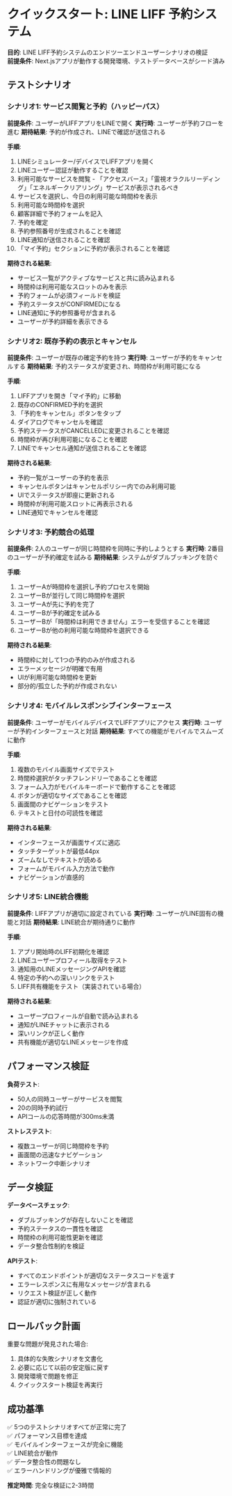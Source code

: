 # クイックスタート: LINE LIFF 予約システム

**目的**: LINE LIFF予約システムのエンドツーエンドユーザーシナリオの検証  
**前提条件**: Next.jsアプリが動作する開発環境、テストデータベースがシード済み

## テストシナリオ

### シナリオ1: サービス閲覧と予約（ハッピーパス）

**前提条件**: ユーザーがLIFFアプリをLINEで開く
**実行時**: ユーザーが予約フローを進む
**期待結果**: 予約が作成され、LINEで確認が送信される

**手順**:
1. LINEシミュレーター/デバイスでLIFFアプリを開く
2. LINEユーザー認証が動作することを確認
3. 利用可能なサービスを閲覧 - 「アクセスバース」「霊視オラクルリーディング」「エネルギークリアリング」サービスが表示されるべき
4. サービスを選択し、今日の利用可能な時間枠を表示
5. 利用可能な時間枠を選択
6. 顧客詳細で予約フォームを記入
7. 予約を確定
8. 予約参照番号が生成されることを確認
9. LINE通知が送信されることを確認
10. 「マイ予約」セクションに予約が表示されることを確認

**期待される結果**:
- サービス一覧がアクティブなサービスと共に読み込まれる
- 時間枠は利用可能なスロットのみを表示
- 予約フォームが必須フィールドを検証
- 予約ステータスがCONFIRMEDになる
- LINE通知に予約参照番号が含まれる
- ユーザーが予約詳細を表示できる

### シナリオ2: 既存予約の表示とキャンセル

**前提条件**: ユーザーが既存の確定予約を持つ
**実行時**: ユーザーが予約をキャンセルする
**期待結果**: 予約ステータスが変更され、時間枠が利用可能になる

**手順**:
1. LIFFアプリを開き「マイ予約」に移動
2. 既存のCONFIRMED予約を選択
3. 「予約をキャンセル」ボタンをタップ
4. ダイアログでキャンセルを確認
5. 予約ステータスがCANCELLEDに変更されることを確認
6. 時間枠が再び利用可能になることを確認
7. LINEでキャンセル通知が送信されることを確認

**期待される結果**:
- 予約一覧がユーザーの予約を表示
- キャンセルボタンはキャンセルポリシー内でのみ利用可能
- UIでステータスが即座に更新される
- 時間枠が利用可能スロットに再表示される
- LINE通知でキャンセルを確認

### シナリオ3: 予約競合の処理

**前提条件**: 2人のユーザーが同じ時間枠を同時に予約しようとする
**実行時**: 2番目のユーザーが予約確定を試みる
**期待結果**: システムがダブルブッキングを防ぐ

**手順**:
1. ユーザーAが時間枠を選択し予約プロセスを開始
2. ユーザーBが並行して同じ時間枠を選択
3. ユーザーAが先に予約を完了
4. ユーザーBが予約確定を試みる
5. ユーザーBが「時間枠は利用できません」エラーを受信することを確認
6. ユーザーBが他の利用可能な時間枠を選択できる

**期待される結果**:
- 時間枠に対して1つの予約のみが作成される
- エラーメッセージが明確で有用
- UIが利用可能な時間枠を更新
- 部分的/孤立した予約が作成されない

### シナリオ4: モバイルレスポンシブインターフェース

**前提条件**: ユーザーがモバイルデバイスでLIFFアプリにアクセス
**実行時**: ユーザーが予約インターフェースと対話
**期待結果**: すべての機能がモバイルでスムーズに動作

**手順**:
1. 複数のモバイル画面サイズでテスト
2. 時間枠選択がタッチフレンドリーであることを確認
3. フォーム入力がモバイルキーボードで動作することを確認
4. ボタンが適切なサイズであることを確認
5. 画面間のナビゲーションをテスト
6. テキストと日付の可読性を確認

**期待される結果**:
- インターフェースが画面サイズに適応
- タッチターゲットが最低44px
- ズームなしでテキストが読める
- フォームがモバイル入力方法で動作
- ナビゲーションが直感的

### シナリオ5: LINE統合機能

**前提条件**: LIFFアプリが適切に設定されている
**実行時**: ユーザーがLINE固有の機能と対話
**期待結果**: LINE統合が期待通りに動作

**手順**:
1. アプリ開始時のLIFF初期化を確認
2. LINEユーザープロフィール取得をテスト
3. 通知用のLINEメッセージングAPIを確認
4. 特定の予約への深いリンクをテスト
5. LIFF共有機能をテスト（実装されている場合）

**期待される結果**:
- ユーザープロフィールが自動で読み込まれる
- 通知がLINEチャットに表示される
- 深いリンクが正しく動作
- 共有機能が適切なLINEメッセージを作成

## パフォーマンス検証

**負荷テスト**:
- 50人の同時ユーザーがサービスを閲覧
- 20の同時予約試行
- APIコールの応答時間が300ms未満

**ストレステスト**:
- 複数ユーザーが同じ時間枠を予約
- 画面間の迅速なナビゲーション
- ネットワーク中断シナリオ

## データ検証

**データベースチェック**:
- ダブルブッキングが存在しないことを確認
- 予約ステータスの一貫性を確認
- 時間枠の利用可能性更新を確認
- データ整合性制約を検証

**APIテスト**:
- すべてのエンドポイントが適切なステータスコードを返す
- エラーレスポンスに有用なメッセージが含まれる
- リクエスト検証が正しく動作
- 認証が適切に強制されている

## ロールバック計画

重要な問題が発見された場合:
1. 具体的な失敗シナリオを文書化
2. 必要に応じて以前の安定版に戻す
3. 開発環境で問題を修正
4. クイックスタート検証を再実行

## 成功基準

✅ 5つのテストシナリオすべてが正常に完了  
✅ パフォーマンス目標を達成  
✅ モバイルインターフェースが完全に機能  
✅ LINE統合が動作  
✅ データ整合性の問題なし  
✅ エラーハンドリングが優雅で情報的

**推定時間**: 完全な検証に2-3時間